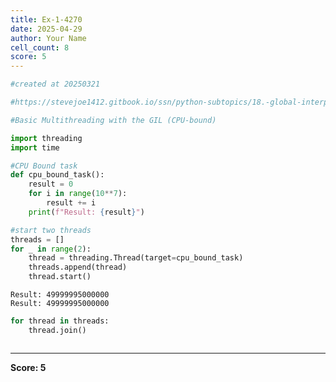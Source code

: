 ```yaml
---
title: Ex-1-4270
date: 2025-04-29
author: Your Name
cell_count: 8
score: 5
---
```


```python
#created at 20250321
```


```python
#https://stevejoe1412.gitbook.io/ssn/python-subtopics/18.-global-interpreter-lock-gil
```


```python
#Basic Multithreading with the GIL (CPU-bound)
```


```python
import threading 
import time
```


```python
#CPU Bound task
def cpu_bound_task():
    result = 0
    for i in range(10**7):
        result += i
    print(f"Result: {result}")
```


```python
#start two threads
threads = []
for _ in range(2):
    thread = threading.Thread(target=cpu_bound_task)
    threads.append(thread)
    thread.start()
```

    Result: 49999995000000
    Result: 49999995000000



```python
for thread in threads:
    thread.join()
```


```python

```


---
**Score: 5**